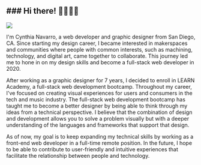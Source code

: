 <h2> ### Hi there! 👩🏽‍💻✨ </h2>

  <img class="portrait animate__animated animate__fadeIn" src="./public/portrait-7.gif"/>
  
I'm Cynthia Navarro, a web developer and graphic designer from San Diego, CA. Since starting my design career, I became interested in makerspaces and communities where people with common interests, such as machining, technology, and digital art, came together to collaborate. This journey led me to hone in on my design skills and become a full-stack web developer in 2020.

After working as a graphic designer for 7 years, I decided to enroll in LEARN Academy, a full-stack web development bootcamp. Throughout my career, I've focused on creating visual experiences for users and consumers in the tech and music industry. The full-stack web development bootcamp has taught me to become a better designer by being able to think through my ideas from a technical perspective. I believe that the combination of design and development allows you to solve a problem visually but with a deeper understanding of the languages and frameworks that support that design.

As of now, my goal is to keep expanding my technical skills by working as a front-end web developer in a full-time remote position. In the future, I hope to be able to contribute to user-friendly and intuitive experiences that facilitate the relationship between people and technology. 


<!--
**cynavago/cynavago** is a ✨ _special_ ✨ repository because its `README.md` (this file) appears on your GitHub profile.

Here are some ideas to get you started:

- 🔭 I’m currently working on ...
- 🌱 I’m currently learning ...
- 👯 I’m looking to collaborate on ...
- 🤔 I’m looking for help with ...
- 💬 Ask me about ...
- 📫 How to reach me: ...
- 😄 Pronouns: ...
- ⚡ Fun fact: ...
-->
